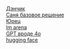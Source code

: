 [Дэнчик](https://github.com/Spanchb0tik) \
[Саня базовое решение](https://github.com/dark516/ai_taxi) \
[Юрец](https://github.com/wodocanal) \
[lm arena](https://lmarena.ai/) \
[GPT вроде 4o](https://chatgptchatapp.com/#google_vignette) \
[hugging face](https://huggingface.co/)
